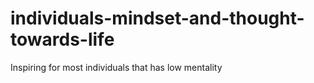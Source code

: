 # individuals-mindset-and-thought-towards-life
Inspiring for most individuals that has low mentality
